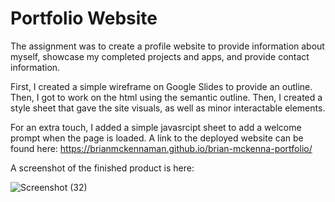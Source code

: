 # Portfolio Website

The assignment was to create a profile website to provide information about myself, showcase my completed projects and apps, and provide contact information.

First, I created a simple wireframe on Google Slides to provide an outline. Then, I got to work on the html using the semantic outline. Then, I created a style sheet that gave the site visuals, as well as minor interactable elements. 

For an extra touch, I added a simple javasrcipt sheet to add a welcome prompt when the page is loaded.
A link to the deployed website can be found here: https://brianmckennaman.github.io/brian-mckenna-portfolio/

A screenshot of the finished product is here:

![Screenshot (32)](https://user-images.githubusercontent.com/107509704/206931978-bac1069c-8e31-4a2f-8cc8-f3f1d66a772b.png)
